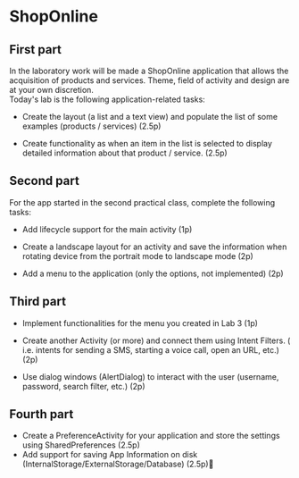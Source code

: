 # ShopOnline
## First part
In the laboratory work will be made a ShopOnline application that allows the acquisition of products and services. Theme, field of activity and design are at your own discretion.  
Today's lab is the following application-related tasks:  

- Create the layout (a list and a text view) and populate the list of some examples (products / services) (2.5p)

- Create functionality as when an item in the list is selected to display detailed information about that product / service. (2.5p)

## Second part
For the app started in the second practical class, complete the following tasks:

- Add lifecycle support for the main activity (1p)

- Create a landscape layout for an activity and save the information when rotating device from the portrait mode to landscape mode (2p)

- Add a menu to the application (only the options, not implemented) (2p)

## Third part
- Implement functionalities for the menu you created in Lab 3 (1p)

- Create another Activity (or more) and connect them using Intent Filters. ( i.e. intents for sending a SMS, starting a voice call, open an URL, etc.) (2p)

- Use dialog windows (AlertDialog) to interact with the user (username, password, search filter, etc.) (2p)

## Fourth part
- Create a PreferenceActivity for your application and store the settings using SharedPreferences (2.5p)
- Add support for saving App Information on disk (InternalStorage/ExternalStorage/Database) (2.5p)


